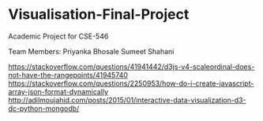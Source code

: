 # Visualisation-Final-Project
Academic Project for CSE-546


Team Members:
Priyanka Bhosale
Sumeet Shahani


https://stackoverflow.com/questions/41941442/d3js-v4-scaleordinal-does-not-have-the-rangepoints/41945740
https://stackoverflow.com/questions/2250953/how-do-i-create-javascript-array-json-format-dynamically
http://adilmoujahid.com/posts/2015/01/interactive-data-visualization-d3-dc-python-mongodb/
